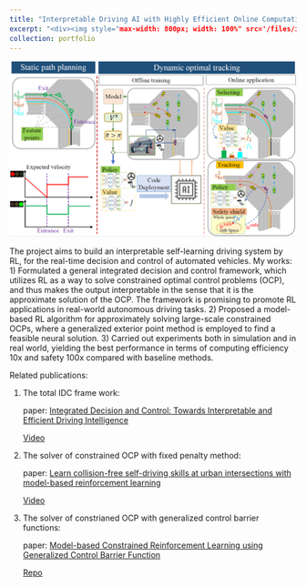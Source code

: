 ```yaml
---
title: "Interpretable Driving AI with Highly Efficient Online Computation and Self-evolution Ability"
excerpt: "<div><img style="max-width: 800px; width: 100%" src='/files/idc/framework.png'></div>"
collection: portfolio
---
```


![fig](/files/idc/framework.png)

The project aims to build an interpretable self-learning driving system by RL, for the real-time decision and control of automated vehicles. My works: 1) Formulated a general integrated decision and control framework, which utilizes RL as a way to solve constrained optimal control problems (OCP), and thus makes the output interpretable in the sense that it is the approximate solution of the OCP. The framework is promising to promote RL applications in real-world autonomous driving tasks. 2) Proposed a model-based RL algorithm for approximately solving large-scale constrained OCPs, where a generalized exterior point method is employed to find a feasible neural solution. 3) Carried out experiments both in simulation and in real world, yielding the best performance in terms of computing efficiency 10x and safety 100x compared with baseline methods.

Related publications:

1. The total IDC frame work:

   paper: [Integrated Decision and Control: Towards Interpretable and Efficient Driving Intelligence](https://idthanm.github.io/publication/integrated/)

   [Video](https://space.bilibili.com/363124977/channel/detail?cid=177421)

2. The solver of constrained OCP with fixed penalty method:

   paper: [Learn collision-free self-driving skills at urban intersections with model-based reinforcement learning](https://idthanm.github.io/publication/idc_itsc/)

   [Video](https://space.bilibili.com/363124977/channel/detail?cid=178813&ctype=0)

3. The solver of constrianed OCP with generalized control barrier functions:

   paper: [Model-based Constrained Reinforcement Learning using Generalized Control Barrier Function](https://mahaitongdae.github.io/publication/iros21)

   [Repo](https://github.com/mahaitongdae/safe_exp_env)
 

